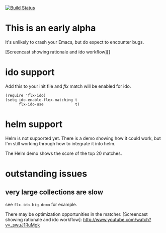 [![Build Status](https://travis-ci.org/lewang/flx.png)](http://travis-ci.org/lewang/flx)

# This is an early alpha

It's unlikely to crash your Emacs, but do expect to encounter bugs.


[Screencast showing rationale and ido workflow][]

# ido support

Add this to your init file and *flx* match will be enabled for ido.

    (require 'flx-ido)
    (setq ido-enable-flex-matching t
          flx-ido-use              t)



# helm support

Helm is not supported yet.  There is a demo showing how it could work, but I'm
still working through how to integrate it into helm.

The Helm demo shows the score of the top 20 matches.

# outstanding issues

## very large collections are slow

see `flx-ido-big-demo` for example.

There may be optimization opportunities in the matcher.
[Screencast showing rationale and ido workflow]: http://www.youtube.com/watch?v=_swuJ1RuMgk
